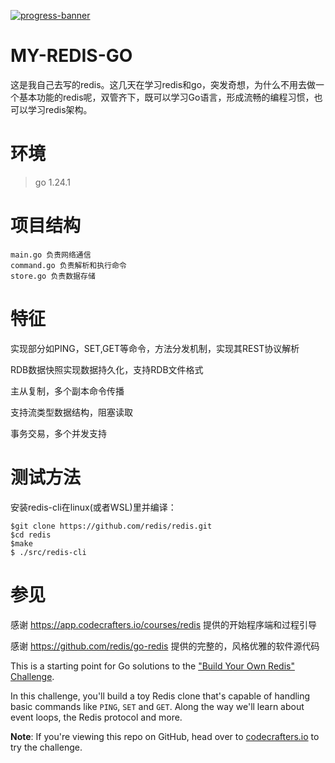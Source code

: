 [![progress-banner](https://backend.codecrafters.io/progress/redis/c345ba5f-f1c6-435d-9c1d-ba99d523bb60)](https://app.codecrafters.io/users/codecrafters-bot?r=2qF)

# MY-REDIS-GO

这是我自己去写的redis。这几天在学习redis和go，突发奇想，为什么不用去做一个基本功能的redis呢，双管齐下，既可以学习Go语言，形成流畅的编程习惯，也可以学习redis架构。





# 环境

> go 1.24.1





# 项目结构

```
main.go 负责网络通信
command.go 负责解析和执行命令
store.go 负责数据存储
```





# 特征

实现部分如PING，SET,GET等命令，方法分发机制，实现其REST协议解析

RDB数据快照实现数据持久化，支持RDB文件格式

主从复制，多个副本命令传播

支持流类型数据结构，阻塞读取

事务交易，多个并发支持






# 测试方法

安装redis-cli在linux(或者WSL)里并编译：

```
$git clone https://github.com/redis/redis.git
$cd redis
$make
$ ./src/redis-cli
```





# 参见

感谢 https://app.codecrafters.io/courses/redis 提供的开始程序端和过程引导

感谢 https://github.com/redis/go-redis 提供的完整的，风格优雅的软件源代码

This is a starting point for Go solutions to the
["Build Your Own Redis" Challenge](https://codecrafters.io/challenges/redis).

In this challenge, you'll build a toy Redis clone that's capable of handling basic commands like `PING`, `SET` and `GET`. Along the way we'll learn about event loops, the Redis protocol and more.

**Note**: If you're viewing this repo on GitHub, head over to [codecrafters.io](https://codecrafters.io) to try the challenge.

